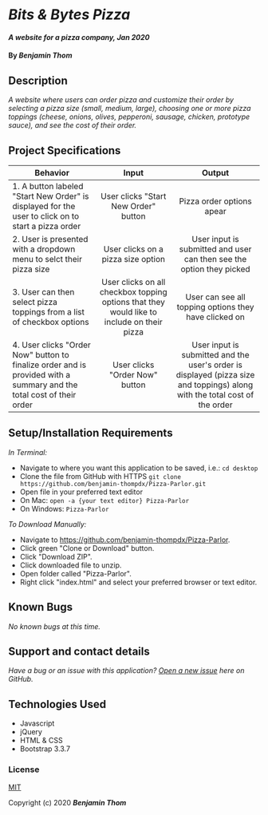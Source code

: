 # _Bits & Bytes Pizza_

#### _A website for a pizza company, Jan 2020_

#### By _**Benjamin Thom**_

## Description

_A website where users can order pizza and customize their order by selecting a pizza size (small, medium, large), choosing one or more pizza toppings (cheese, onions, olives, pepperoni, sausage, chicken, prototype sauce), and see the cost of their order._

## Project Specifications

| Behavior | Input | Output |
|---|:---:|:---:|
|1. A button labeled "Start New Order" is displayed for the user to click on to start a pizza order| User clicks "Start New Order" button|Pizza order options apear|
|2. User is presented with a dropdown menu to selct their pizza size|User clicks on a pizza size option|User input is submitted and user can then see the option they picked|
|3. User can then select pizza toppings from a list of checkbox options|User clicks on all checkbox topping options that they would like to include on their pizza|User can see all topping options they have clicked on|
|4. User clicks "Order Now" button to finalize order and is provided with a summary and the total cost of their order|User clicks "Order Now" button|User input is submitted and the user's order is displayed (pizza size and toppings) along with the total cost of the order|


## Setup/Installation Requirements

_In Terminal:_

* Navigate to where you want this application to be saved, i.e.:
```cd desktop```
* Clone the file from GitHub with HTTPS
```git clone https://github.com/benjamin-thompdx/Pizza-Parlor.git```
* Open file in your preferred text editor
* On Mac: ```open -a {your text editor} Pizza-Parlor```
* On Windows: ```Pizza-Parlor```

_To Download Manually:_

* Navigate to https://github.com/benjamin-thompdx/Pizza-Parlor.
* Click green "Clone or Download" button.
* Click "Download ZIP".
* Click downloaded file to unzip.
* Open folder called "Pizza-Parlor".
* Right click "index.html" and select your preferred browser or text editor.

## Known Bugs

_No known bugs at this time._

## Support and contact details

_Have a bug or an issue with this application? [Open a new issue](https://github.com/benjamin-thompdx/Pizza-Parlor/issues) here on GitHub._

## Technologies Used

* Javascript
* jQuery
* HTML & CSS
* Bootstrap 3.3.7

### License

[MIT](https://choosealicense.com/licenses/mit/)

Copyright (c) 2020 **_Benjamin Thom_**